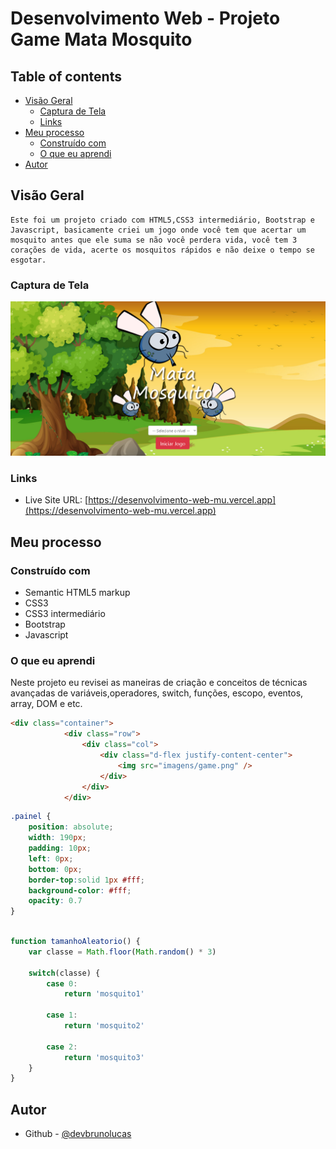 # Desenvolvimento Web  - Projeto Game Mata Mosquito


## Table of contents

- [Visão Geral](#visão-geral)
  - [Captura de Tela](#captura-de-tela)
  - [Links](#links)
- [Meu processo](#meu-processo)
  - [Construído com](#construído-com)
  - [O que eu aprendi](#o-que-eu-aprendi)
- [Autor](#autor)



## Visão Geral
    Este foi um projeto criado com HTML5,CSS3 intermediário, Bootstrap e Javascript, basicamente criei um jogo onde você tem que acertar um mosquito antes que ele suma se não você perdera vida, você tem 3 corações de vida, acerte os mosquitos rápidos e não deixe o tempo se esgotar.

### Captura de Tela

![](/screenshot/foto.png)

### Links

- Live Site URL: [https://desenvolvimento-web-mu.vercel.app](https://desenvolvimento-web-mu.vercel.app)

## Meu processo

### Construído com

- Semantic HTML5 markup
- CSS3
- CSS3 intermediário
- Bootstrap
- Javascript

### O que eu aprendi

  Neste projeto eu revisei as maneiras de criação e conceitos de técnicas avançadas de variáveis,operadores, switch, funções, escopo, eventos, array, DOM e etc.

```html
<div class="container">
			<div class="row">
				<div class="col">
					<div class="d-flex justify-content-center">
						<img src="imagens/game.png" />
					</div>
				</div>
			</div>
```
```css
.painel {
	position: absolute;
	width: 190px;
	padding: 10px;
	left: 0px;
	bottom: 0px;
	border-top:solid 1px #fff;
	background-color: #fff;
	opacity: 0.7
}

```
```javascript

function tamanhoAleatorio() {
	var classe = Math.floor(Math.random() * 3)
	
	switch(classe) {
		case 0:
			return 'mosquito1'
		
		case 1:
			return 'mosquito2'

		case 2:
			return 'mosquito3'
	}
}

```


## Autor

- Github - [@devbrunolucas](https://github.com/devbrunolucas)
